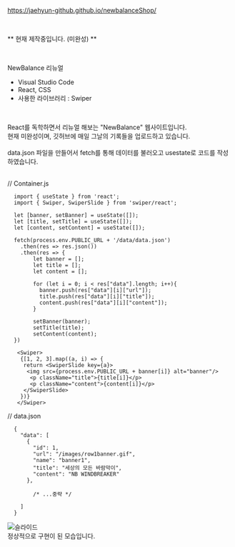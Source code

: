 https://jaehyun-github.github.io/newbalanceShop/

<br>

** 현재 제작중입니다. (미완성) **

<br>

NewBalance 리뉴얼 <br>

- Visual Studio Code
- React, CSS
- 사용한 라이브러리 : Swiper

<br>

React를 독학하면서 리뉴얼 해보는 "NewBalance" 웹사이트입니다. <br>
현재 미완성이며, 깃허브에 매일 그날의 기록들을 업로드하고 있습니다. <br><br>
data.json 파일을 만들어서 fetch를 통해 데이터를 불러오고 usestate로 코드를 작성하였습니다. <br><br>

// Container.js

      import { useState } from 'react';
      import { Swiper, SwiperSlide } from 'swiper/react';
      
      let [banner, setBanner] = useState([]);
      let [title, setTitle] = useState([]);
      let [content, setContent] = useState([]);

      fetch(process.env.PUBLIC_URL + '/data/data.json')
        .then(res => res.json())
        .then(res => {
            let banner = [];
            let title = [];
            let content = [];
            
            for (let i = 0; i < res["data"].length; i++){
              banner.push(res["data"][i]["url"]);
              title.push(res["data"][i]["title"]);
              content.push(res["data"][i]["content"]);
            }
            
            setBanner(banner);
            setTitle(title);
            setContent(content);
      })
      
       <Swiper>
        {[1, 2, 3].map((a, i) => {
         return <SwiperSlide key={a}>
          <img src={process.env.PUBLIC_URL + banner[i]} alt="banner"/>
           <p className="title">{title[i]}</p>
           <p className="content">{content[i]}</p>  
         </SwiperSlide>
        })}
       </Swiper>
      
      
// data.json
      
      {
        "data": [
          {
            "id": 1,
            "url": "/images/row1banner.gif",
            "name": "banner1",
            "title": "세상의 모든 바람막이",
            "content": "NB WINDBREAKER"
          },

            /* ...중략 */

        ]
      }
      
![슬라이드](https://user-images.githubusercontent.com/105622596/195623262-48f537d8-74b9-4a6c-9b99-7096d88a8615.gif) <br>
정상적으로 구현이 된 모습입니다.
